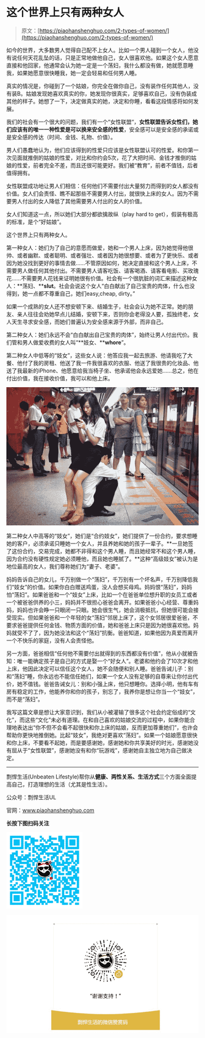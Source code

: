 # 这个世界上只有两种女人

> 原文：[https://piaohanshenghuo.com/2-types-of-women/](https://piaohanshenghuo.com/2-types-of-women/)

如今的世界，大多数男人觉得自己配不上女人。比如一个男人碰到一个女人，他没有说任何天花乱坠的话，只是正常地做他自己，女人很喜欢他。如果这个女人愿意直接和他回家，他通常会认为她一定是一个荡妇，我什么都没有做，她就愿意睡我，如果她愿意很快睡我，她一定会轻易和任何男人睡。

真实的情况是，你碰到了一个姑娘，你完全在做你自己，没有装作任何其他人，没有装B。姑娘发现她喜欢真实的你，她发现你很真实，足够喜欢自己，没有伪装成其他的样子。她想了一下，决定做真实的她，决定和你睡，看看这段情感将如何发展。

我们的社会有一个很大的问题，我们有一个“女性联盟“，**女性联盟告诉女性们，她们应该有的唯一一种性爱是可以换来安全感的性爱**，安全感可以是安全感的承诺或是安全感的传达（时间、金钱、礼物、价值）。

男人们愚蠢地认为，他们应该得到的性爱只应该是女性联盟认可的性爱。和你第一次见面就推倒的姑娘的性爱，对比和你约会5次，花了大把时间、金钱才推倒的姑娘的性爱，前者完全不差，而且还很可能更好。我们被“教育”，前者不值钱，后者值得拥有。

女性联盟成功地让男人们相信：任何他们不需要付出大量努力而得到的女人都没有价值。女人们会责怪、瞧不起那些不需要男人付出，就很快上床的女人。因为不需要男人付出的女人降低了其他需要男人付出的女人的价值。

女人们知道这一点，所以她们大部分都欲擒故纵（play hard to get），假装有极高的标准，是个“好姑娘”。

这个世界上只有两种女人。

第一种女人：她们为了自己的意愿而做爱，她和一个男人上床，因为她觉得他很帅、或者幽默、或者聪明、或者强壮、或者因为她很想要、或者为了更快乐、或者因为她没找到更好的事情去做……不管原因如何，她决定直接和这个男人上床，不需要男人做任何其他付出。不需要男人请客吃饭、请客喝酒、请客看电影、买玫瑰花……不需要男人花钱来证明她很有价值。社会有一个很肮脏的词汇来描述这种女人：**荡妇、****slut**。社会会说这个女人“白白献出了自己宝贵的肉体，什么也没得到，她一点都不尊重自己，她们easy,cheap, dirty。”

如果一个成熟的女人还不想安顿下来、结婚生子，社会会认为她不正常。她的朋友、亲人往往会劝她早点儿结婚，安顿下来，否则你会老得没人要，孤独终老，女人天生寻求安全感，而她们普遍认为安全感来源于外部，而非自己。

第二种女人：她们永远不会“白白献出自己宝贵的肉体”，始终让男人付出代价。我们管和男人做爱收费的女人叫“**妓女、****whore**”。

第二种女人中低等的“妓女”，这些女人说：他答应我一起去旅游、他请我吃了大餐、他付了我的房租、他送了我一件我很喜欢的衣服、他送了我很贵的化妆品、他送了我最新的iPhone、他愿意给我当椅子坐、他承诺他会永远爱她……总之，他在付出价值，我在接收价值，我可以和他上床。

![](img/8ea684c53ff58f6bcbc7d91bbdcf0e6f.png)



第二种女人中高等的“妓女”，她们是“合约妓女”，她们提供了一份合约，要求想睡她的客户，必须承诺只睡她一个女人，并且养她和她的孩子一辈子。**一旦她签了这份合约，交易完成，她都不非得和这个男人睡，而且她经常不和这个男人睡，因为合约没有硬性规定她必须睡他，而且她也睡腻了。**这种“高级妓女”被认为是地位最高的女人，我们尊称她们为“妻子、老婆”。

妈妈告诉自己的女儿，千万别做一个“荡妇”，千万别有一个坏名声，千万别降低我们“妓女”的价值。如果你白白赠送鸡蛋，没人会想买母鸡。妈妈恨“荡妇”，妈妈怕“荡妇”。如果爸爸和一个“妓女”上床，比如一个在爸爸单位想升职的女员工或者一个被爸爸供养的小三，妈妈并不很担心爸爸会离开。如果爸爸小心经营、尊重妈妈，妈妈也许会睁一只眼闭一只眼。她会很生气，她会消极抵抗，但她很可能会接受现实。但如果爸爸和一个年轻的女“荡妇”邻居上床了，这个女邻居很爱爸爸，不要求爸爸提供任何金钱、物质方面的价值，她和爸爸上床只是因为她很喜欢他。妈妈就受不了了，因为她没法和这个“荡妇”抗衡。爸爸知道，如果他因为真爱而离开一个不快乐的家庭，没有人会责怪他。

另一方面，爸爸相信“任何他不需要付出就得到的东西都没有价值”，他从小就被告知：唯一能确定孩子是自己的方式是娶一个“好女人”。老婆和他约会了10次才和他上床，他因此决定可以信任这个女人，她不会随便和别人睡。爸爸告诫儿子：别和“荡妇”睡，你永远也不能信任她们，如果一个女人没有足够的自尊来让你付出代价，她不值钱。爸爸告诫女儿：别和小强上床，他只想睡你。选择小明，他有车有房有稳定的工作，他能养你和你的孩子，别忘了，我养你是想让你当一个“妓女”，而不是“荡妇”。

我写这篇文章是想让大家意识到，我们从小被灌输了很多这个社会约定俗成的“文化”，而这些“文化”未必有道理。在和自己喜欢的姑娘交流的过程中，如果你能合理地表达出“你不但不会看不起很快和你上床的姑娘，反而更加尊重她们”，也许会帮助你更快地推倒她。比起“妓女”，我绝对更喜欢“荡妇”。如果一个姑娘愿意很快和你上床，不要看不起她，而是要感谢她，感谢她和你共享美好的时光，感谢她没有屈从于“女性联盟”，感谢她没有和你“玩游戏”，感谢她自主独立地为自己做决定。

* * *

剽悍生活(Unbeaten Lifestyle)帮你从**健康、两性关系、生活方式**三个方面全面提高自己，打造理想的生活（尤其是性生活）。

公众号：剽悍生活UL

官网：www.piaohanshenghuo.com

**长按下图扫码关注**

![](img/a0989f1e4aef369e08d4dbf090326e0b.png)



![](img/afd04fe4532ab314b05955a0a194521c.png)


